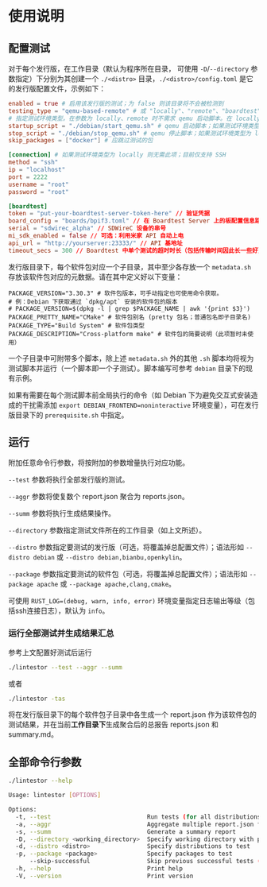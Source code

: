 # 使用说明
## 配置测试

对于每个发行版，在工作目录（默认为程序所在目录， 可使用 `-D`/`--directory` 参数指定）下分别为其创建一个 `./<distro>` 目录，`./<distro>/config.toml` 是它的发行版配置文件，示例如下：
  
```toml
enabled = true # 启用该发行版的测试；为 false 则该目录将不会被检测到
testing_type = "qemu-based-remote" # 或 "locally"、"remote"、"boardtest"
# 指定测试环境类型。在参数为 locally、remote 时不需求 qemu 启动脚本。在 locally 时不需求连接信息。
startup_script = "./debian/start_qemu.sh" # qemu 启动脚本；如果测试环境类型为 locally 或 remote 则无需此项
stop_script = "./debian/stop_qemu.sh" # qemu 停止脚本；如果测试环境类型为 locally 或 remote 则无需此项
skip_packages = ["docker"] # 应跳过测试的包

[connection] # 如果测试环境类型为 locally 则无需此项；目前仅支持 SSH
method = "ssh"
ip = "localhost"
port = 2222
username = "root"
password = "root"

[boardtest]
token = "put-your-boardtest-server-token-here" // 验证凭据
board_config = "boards/bpif3.toml" // 在 Boardtest Server 上的板配置信息路径
serial = "sdwirec_alpha" // SDWireC 设备的串号
mi_sdk_enabled = false // 可选：利用米家 API 自动上电
api_url = "http://yourserver:23333/" // API 基地址
timeout_secs = 300 // Boardtest 中单个测试的超时时长（包括传输时间因此长一些好）

```

发行版目录下，每个软件包对应一个子目录，其中至少各存放一个 `metadata.sh` 存放该软件包对应的元数据。请在其中定义好以下变量：
```
PACKAGE_VERSION="3.30.3" # 软件包版本，可手动指定也可使用命令获取。
# 例：Debian 下获取通过 `dpkg/apt` 安装的软件包的版本
# PACKAGE_VERSION=$(dpkg -l | grep $PACKAGE_NAME | awk '{print $3}')
PACKAGE_PRETTY_NAME="CMake" # 软件包别名 (pretty 包名；普通包名即子目录名)
PACKAGE_TYPE="Build System" # 软件包类型
PACKAGE_DESCRIPTION="Cross-platform make" # 软件包的简要说明（此项暂时未使用）
```
一个子目录中可附带多个脚本，除上述 `metadata.sh` 外的其他 `.sh` 脚本均将视为测试脚本并运行（一个脚本即一个子测试）。脚本编写可参考 `debian` 目录下的现有示例。

如果有需要在每个测试脚本前全局执行的命令（如 Debian 下为避免交互式安装造成的干扰需添加 `export DEBIAN_FRONTEND=noninteractive` 环境变量），可在发行版目录下的 `prerequisite.sh` 中指定。

## 运行
附加任意命令行参数，将按附加的参数增量执行对应功能。

`--test` 参数将执行全部发行版的测试。

`--aggr` 参数将使复数个 report.json 聚合为 reports.json。

`--summ` 参数将执行生成结果操作。

`--directory` 参数指定测试文件所在的工作目录（如上文所述）。

`--distro` 参数指定要测试的发行版（可选，将覆盖掉总配置文件）；语法形如 `--distro debian` 或 `--distro debian,bianbu,openkylin`。

`--package` 参数指定要测试的软件包（可选，将覆盖掉总配置文件）；语法形如 `--package apache` 或 `--package apache,clang,cmake`。

可使用 `RUST_LOG=(debug, warn, info, error)` 环境变量指定日志输出等级（包括ssh连接日志），默认为 `info`。

### 运行全部测试并生成结果汇总

参考上文配置好测试后运行

```bash
./lintestor --test --aggr --summ
```

或者

```bash
./lintestor -tas
```
将在发行版目录下的每个软件包子目录中各生成一个 report.json 作为该软件包的测试结果，并在当前**工作目录下**生成聚合后的总报告 reports.json 和 summary.md。

## 全部命令行参数

```bash
./lintestor --help
```

```bash
Usage: lintestor [OPTIONS]

Options:
  -t, --test                           Run tests (for all distributions by default)
  -a, --aggr                           Aggregate multiple report.json files into a single reports.json
  -s, --summ                           Generate a summary report
  -D, --directory <working_directory>  Specify working directory with preconfigured test files
  -d, --distro <distro>                Specify distributions to test
  -p, --package <package>              Specify packages to test
      --skip-successful                Skip previous successful tests (instead of overwriting their results)
  -h, --help                           Print help
  -V, --version                        Print version
```